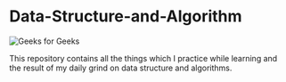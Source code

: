 # Data-Structure-and-Algorithm
![Geeks for Geeks](https://user-images.githubusercontent.com/79842525/130976229-221c81ef-577c-4670-8272-148d1f8e4915.png)
  
  This repository contains all the things which I practice while learning and the result of my daily grind on data structure and algorithms.
